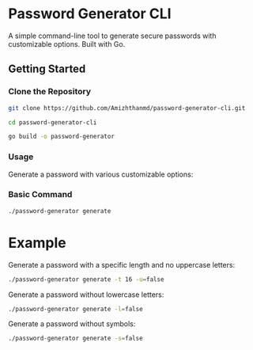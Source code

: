 # Password Generator CLI

A simple command-line tool to generate secure passwords with customizable options. Built with Go.

## Getting Started

### Clone the Repository

```bash
git clone https://github.com/Amizhthanmd/password-generator-cli.git

cd password-generator-cli

go build -o password-generator
```

### Usage

Generate a password with various customizable options:

### Basic Command

```bash
./password-generator generate
```

# Example

Generate a password with a specific length and no uppercase letters:

```bash
./password-generator generate -t 16 -u=false
```

Generate a password without lowercase letters:

```bash
./password-generator generate -l=false
```

Generate a password without symbols:

```bash
./password-generator generate -s=false
```
